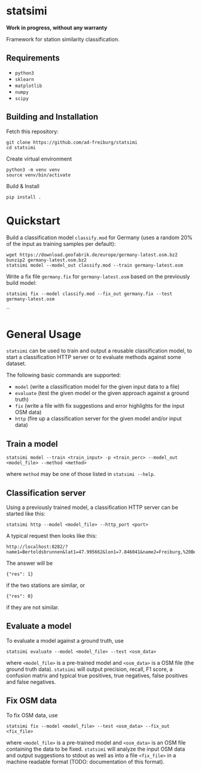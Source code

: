 # statsimi

**Work in progress, without any warranty**

Framework for station similarity classification.

## Requirements

 * `python3`
 * `sklearn`
 * `matplotlib`
 * `numpy`
 * `scipy`

## Building and Installation

Fetch this repository:

```
git clone https://github.com/ad-freiburg/statsimi
cd statsimi
```
Create virtual environment
```
python3 -m venv venv
source venv/bin/activate
```
Build & Install
```
pip install .
```

# Quickstart

Build a classification model `classify.mod` for Germany (uses a random 20% of the input as training samples per default):

```
wget https://download.geofabrik.de/europe/germany-latest.osm.bz2
bunzip2 germany-latest.osm.bz2
statsimi model --model_out classify.mod --train germany-latest.osm
```

Write a fix file `germany.fix` for `germany-latest.osm` based on the previously build model:

```
statsimi fix --model classify.mod --fix_out germany.fix --test germany-latest.osm
```


``

# General Usage

`statsimi` can be used to train and output a reusable classification model, to start a classification HTTP server or to evaluate methods against some dataset.

The following basic commands are supported:

* `model` (write a classification model for the given input data to a file)
* `evaluate` (test the given model or the given approach against a ground truth)
* `fix`	(write a file with fix suggestions and error highlights for the input OSM data)
* `http` (fire up a classification server for the given model and/or input data)


## Train a model
```
statsimi model --train <train_input> -p <train_perc> --model_out <model_file> --method <method>
```
where `method` may be one of those listed in `statsimi --help`.

## Classification server
Using a previously trained model, a classification HTTP server can be started like this:
```
statsimi http --model <model_file> --http_port <port>
```

A typical request then looks like this:
```
http://localhost:8282/?name1=Bertoldsbrunnen&lat1=47.995662&lon1=7.846041&name2=Freiburg,%20Bertoldsbrunnen&lat2=47.995321&lon2=7.846341
```

The answer will be

```
{"res": 1}
```
if the two stations are similar, or
```
{"res": 0}
```
if they are not similar.

## Evaluate a model

To evaluate a model against a ground truth, use

```
statsimi evaluate --model <model_file> --test <osm_data>
```

where `<model_file>` is a pre-trained model and `<osm_data>` is a OSM file (the ground truth data). `statsimi` will output precision, recall, F1 score, a confusion matrix and typical true positives, true negatives, false positives and false negatives.

## Fix OSM data

To fix OSM data, use

```
statsimi fix --model <model_file> --test <osm_data> --fix_out <fix_file>
```

where `<model_file>` is a pre-trained model and `<osm_data>` is an OSM file containing the data to be fixed. `statsimi` will analyze the input OSM data and output suggestions to stdout as well as into a file `<fix_file>` in a machine readable format (TODO: documentation of this format).
